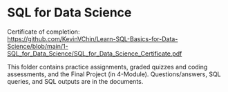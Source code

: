 # SQL for Data Science

Certificate of completion:  
https://github.com/KevinVChin/Learn-SQL-Basics-for-Data-Science/blob/main/1-SQL_for_Data_Science/SQL_for_Data_Science_Certificate.pdf

This folder contains practice assignments, graded quizzes and coding assessments, and the Final Project (in 4-Module). Questions/answers, SQL queries, and SQL outputs are in the documents.
